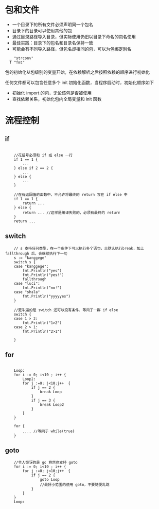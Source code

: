 # 包和文件
- 一个目录下的所有文件必须声明同一个包名
- 目录下的目录可以使用其他的包
- 通过目录路径导入目录，但实际使用仍旧以目录下命名的包名使用
- 最佳实践：目录下的包名和目录名保持一致
- 可能会有不同导入路径，但包名却相同的包，可以为包绑定别名

```
  _ "strconv"
  f "fmt"
```
包的初始化从包级别的变量开始，在依赖解析之后按照依赖的顺序进行初始化

任何文件都可以包含任意多个 init 初始化函数，当程序启动时，初始化顺序如下
- 初始化 import 的包，无论该包是否被使用
- 查找依赖关系，初始化包内全局变量和 init 函数

# 流程控制
## if
```

    //花括号必须和 if 或 else 一行
    if 1 == 1 {
        ...
    } else if 2 == 2 {
        ...
    } else {
        ...
    }

    //在有返回值的函数中，不允许将最终的 return 写在 if else 中
    if 1 == 1 {
        return ...
    } else {
        return ... //这样是编译失败的，必须有最终的 return
    }
    return ...

```

## switch
```
    // s 支持任何类型，在一个条件下可以执行多个语句，且默认执行break，加上 fallthrough 后，会继续执行下一句
    s := "kanggege"
	switch s {
	case "kanggege":
		fmt.Println("yes")
		fmt.Println("yes!")
        fallthrough
	case "luci":
		fmt.Println("no!")
    case "shala"
        fmt.Println("yyyyyes")
	}

    //更牛逼的是 switch 还可以没有条件，等同于一群 if else
    switch {
	case 1 > 2:
		fmt.Println("1>2")
	case 2 > 1:
		fmt.Println("2>1")

	}

```

## for
```

    Loop:
	for i := 0; i<10 ; i++ {
		Loop2:
		for j :=0; j<10;j++  {
			if j == 2 {
				break Loop
			}
			if j == 3 {
				break Loop2
			}
		}
	}

    for {
        .... //等同于 while(true)
    }

```

## goto
```
    //令人惊讶的是 go 竟然也支持 goto
    for i := 0; i<10 ; i++ {
		for j :=0; j<10;j++  {
			if j == 2 {
				goto Loop
                //最好小范围的使用 goto，不要随便乱跳
			}
		}
	}
	Loop:

```